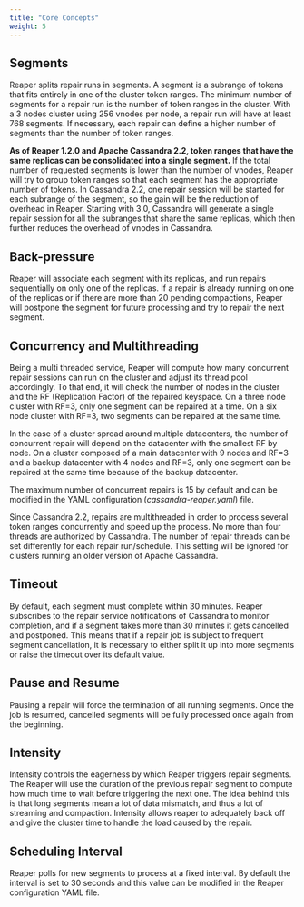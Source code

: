 ```yaml
---
title: "Core Concepts"
weight: 5
---
```


## Segments

Reaper splits repair runs in segments. A segment is a subrange of tokens that fits entirely in one of the cluster token ranges. The minimum number of segments for a repair run is the number of token ranges in the cluster. With a 3 nodes cluster using 256 vnodes per node, a repair run will have at least 768 segments. If necessary, each repair can define a higher number of segments than the number of token ranges.

**As of Reaper 1.2.0 and Apache Cassandra 2.2, token ranges that have the same replicas can be consolidated into a single segment.** If the total number of requested segments is lower than the number of vnodes, Reaper will try to group token ranges so that each segment has the appropriate number of tokens.
In Cassandra 2.2, one repair session will be started for each subrange of the segment, so the gain will be the reduction of overhead in Reaper. Starting with 3.0, Cassandra will generate a single repair session for all the subranges that share the same replicas, which then further reduces the overhead of vnodes in Cassandra.

## Back-pressure

Reaper will associate each segment with its replicas, and run repairs sequentially on only one of the replicas. If a repair is already running on one of the replicas or if there are more than 20 pending compactions, Reaper will postpone the segment for future processing and try to repair the next segment.

## Concurrency and Multithreading

Being a multi threaded service, Reaper will compute how many concurrent repair sessions can run on the cluster and adjust its thread pool accordingly. To that end, it will check the number of nodes in the cluster and the RF (Replication Factor) of the repaired keyspace. On a three node cluster with RF=3, only one segment can be repaired at a time. On a six node cluster with RF=3, two segments can be repaired at the same time.

In the case of a cluster spread around multiple datacenters, the number of concurrent repair will depend on the datacenter with the smallest RF by node. On a cluster composed of a main datacenter with 9 nodes and RF=3 and a backup datacenter with 4 nodes and RF=3, only one segment can be repaired at the same time because of the backup datacenter.

The maximum number of concurrent repairs is 15 by default and can be modified in the YAML configuration (_cassandra-reaper.yaml_) file.

Since Cassandra 2.2, repairs are multithreaded in order to process several token ranges concurrently and speed up the process. No more than four threads are authorized by Cassandra. The number of repair threads can be set differently for each repair run/schedule.
This setting will be ignored for clusters running an older version of Apache Cassandra.

## Timeout
By default, each segment must complete within 30 minutes. Reaper subscribes to the repair service notifications of Cassandra to monitor completion, and if a segment takes more than 30 minutes it gets cancelled and postponed. This means that if a repair job is subject to frequent segment cancellation, it is necessary to either split it up into more segments or raise the timeout over its default value.

## Pause and Resume
Pausing a repair will force the termination of all running segments. Once the job is resumed, cancelled segments will be fully processed once again from the beginning.

## Intensity
Intensity controls the eagerness by which Reaper triggers repair segments. The Reaper will use the duration of the previous repair segment to compute how much time to wait before triggering the next one. The idea behind this is that long segments mean a lot of data mismatch, and thus a lot of streaming and compaction. Intensity allows reaper to adequately back off and give the cluster time to handle the load caused by the repair.

## Scheduling Interval
Reaper polls for new segments to process at a fixed interval. By default the interval is set to 30 seconds and this value can be modified in the Reaper configuration YAML file.
